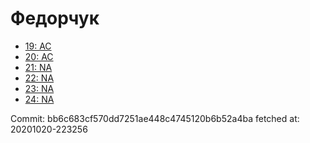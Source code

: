 # Федорчук
- [19: AC](19.md)
- [20: AC](20.md)
- [21: NA](21.md)
- [22: NA](22.md)
- [23: NA](23.md)
- [24: NA](24.md)

Commit: bb6c683cf570dd7251ae448c4745120b6b52a4ba
 fetched at: 20201020-223256
